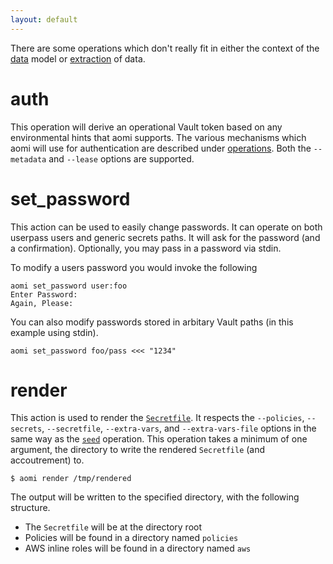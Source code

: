 ```yaml
---
layout: default
---
```


There are some operations which don't really fit in either the context of the [data]({{site.baseurl}}/data) model or [extraction]({{site.baseurl}}/extract) of data.

# auth

This operation will derive an operational Vault token based on any environmental hints that aomi supports. The various mechanisms which aomi will use for authentication are described under [operations]({{site.baseurl}}/operations#Authentication). Both the `--metadata` and `--lease` options are supported.

# set_password

This action can be used to easily change passwords. It can operate on both userpass users and generic secrets paths. It will ask for the password (and a confirmation). Optionally, you may pass in a password via stdin.

To modify a users password you would invoke the following

```
aomi set_password user:foo
Enter Password:
Again, Please:
```

You can also modify passwords stored in arbitary Vault paths (in this example using stdin).

```
aomi set_password foo/pass <<< "1234"
```

# render

This action is used to render the [`Secretfile`]({{site.baseurl}}/secretfile). It respects the `--policies`, `--secrets`, `--secretfile`, `--extra-vars`, and `--extra-vars-file` options in the same way as the [`seed`]({{site.baseurl}}/data#seed) operation. This operation takes a minimum of one argument, the directory to write the rendered `Secretfile` (and accoutrement) to.

```
$ aomi render /tmp/rendered
```

The output will be written to the specified directory, with the following structure.

* The `Secretfile` will be at the directory root
* Policies will be found in a directory named `policies`
* AWS inline roles will be found in a directory named `aws`
